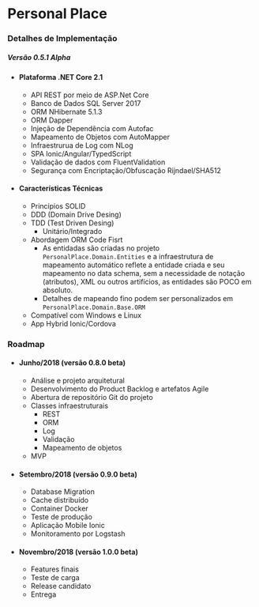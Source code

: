 # Personal Place

### Detalhes de Implementação
##### Versão 0.5.1 Alpha
* #### Plataforma .NET Core 2.1
  * API REST por meio de ASP.Net Core
  * Banco de Dados SQL Server 2017
  * ORM NHibernate 5.1.3
  * ORM Dapper
  * Injeção de Dependência com Autofac
  * Mapeamento de Objetos com AutoMapper
  * Infraestrurua de Log com NLog
  * SPA Ionic/Angular/TypedScript
  * Validação de dados com FluentValidation
  * Segurança com Encriptação/Obfuscação Rijndael/SHA512

* #### Características Técnicas
  * Princípios SOLID
  * DDD (Domain Drive Desing)
  * TDD (Test Driven Desing)
    * Unitário/Integrado
  * Abordagem ORM Code Fisrt
    * As entidadas são criadas no projeto `PersonalPlace.Domain.Entities` e a infraestrutura de mapeamento automático reflete a entidade criada e seu mapeamento no data schema, sem a necessidade de notação (atributos), XML ou outros artifícios, as entidades são POCO em absoluto.
    * Detalhes de mapeando fino podem ser personalizados em `PersonalPlace.Domain.Base.ORM`
  * Compatível com Windows e Linux
  * App Hybrid Ionic/Cordova
  
### Roadmap

* #### Junho/2018 (versão 0.8.0 beta)
  * Análise e projeto arquitetural
  * Desenvolvimento do Product Backlog e artefatos Agile
  * Abertura de repositório Git do projeto 
  * Classes infraestruturais
    * REST
    * ORM
    * Log
    * Validação
    * Mapeamento de objetos
  * MVP
* #### Setembro/2018 (versão 0.9.0 beta)
  * Database Migration
  * Cache distribuído
  * Container Docker 
  * Teste de produção
  * Aplicação Mobile Ionic
  * Monitoramento por Logstash
* #### Novembro/2018 (versão 1.0.0 beta)
  * Features finais
  * Teste de carga
  * Release candidato
  * Entrega
